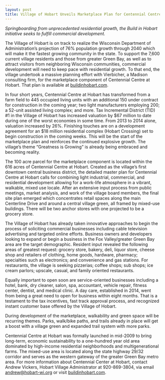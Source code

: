 ```yaml
---
layout: post
title: Village of Hobart Unveils Marketplace Plan for Centennial Centre at Hobart
---
```


*Springboarding from unprecedented residential growth, the Build in Hobart initiative seeks to fulfill commercial development.*

The Village of Hobart is on track to realize the Wisconsin Department of Administration’s projection of 76% population growth through 2040 which will make it the fastest growing community in the state. To support the 7,600 current village residents and those from greater Green Bay, as well as to attract visitors from neighboring Wisconsin communities, commercial development will need to keep pace with residential growth. To that end, the village undertook a massive planning effort with Vierbicher, a Madison consulting firm, for the marketplace component of Centennial Centre at Hobart. That plan is available at [buildinhobart.com](http://buildinhobart.com).

In four short years, Centennial Centre at Hobart has transformed from a farm field to 445 occupied living units with an additional 150 under contract for construction in the coming year; two light manufacturers employing 200; a 52-unit assisted living complex; and more. Tax Incremental District (TID) #1 in the Village of Hobart has increased valuation by $67 million to date during one of the worst economies in some time. From 2013 to 2014 alone, valuation increased by 26%. Finishing touches are on a development agreement for an $18 million residential complex (Hobart Crossing) set to begin construction in the coming weeks. This will be the start of the marketplace plan and reinforces the continued explosive growth. The village’s theme “Greatness is Growing” is already being embraced and becoming reality.

The 100 acre parcel for the marketplace component is located within the 616 acres of Centennial Centre at Hobart. Created as the village’s first downtown central business district, the detailed master plan for Centennial Centre at Hobart calls for combining light industrial, commercial, and residential development allowing for a work-life atmosphere in a vibrant, walkable, mixed use locale. After an extensive input process from public meetings, market analysis, and work of the village board members, the final site plan emerged which concentrates retail spaces along the main Centerline Drive and around a central village green, all framed by mixed-use buildings. There will be two anchor stores with one projected to be a grocery store.

The Village of Hobart has already taken innovative approaches to begin the process of soliciting commercial businesses including cable television advertising and targeted online efforts. Business owners and developers looking to expand or begin a business in the Fox Valley/greater Green Bay area are the target demographic. Resident input revealed the following areas of greatest request: grocery store, bakery, deli, liquor store, cheese shop and retailers of clothing, home goods, hardware, pharmacy; specialties such as electronics; and convenience and gas stations. For restaurants, the village is seeking pizzerias; coffee shops; sub shops; ice cream parlors; upscale, casual, and family oriented restaurants.

Equally important to open soon are service-oriented businesses including a hotel, bank, dry cleaner, salon, spa, accountant, vehicle repair, fitness center, dentist, and medical clinic. A day care, established in 2014, went from being a great need to open for business within eight months. That is a testament to the tax incentives, fast track approval process, and recognized instant customer base offered by the Village of Hobart.

During development of the marketplace, walkability and green space will be recurring themes. Parks, walk/bike paths, and trails already in place will get a boost with a village green and expanded trail system with more parks.

Centennial Centre at Hobart was formally launched in mid-2009 to bring long-term, economic sustainability to a one-hundred year old area dominated by high-income residential neighborhoods and multigenerational farms. The mixed-use area is located along the state highway 29/32 corridor and serves as the western gateway of the greater Green Bay metro area. For more information about Centennial Center at Hobart, contact Andrew Vickers, Hobart Village Administrator at 920-869-3804, via email <andrew@hobart-wi.org> or visit [buildinhobart.com](http://buildinhobart.com).